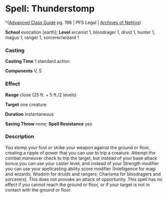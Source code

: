 # Spell: Thunderstomp

^([Advanced Class Guide][ss-thunderstomp] pg. 196 | PFS Legal | [Archives of Nehtys][sn-thunderstomp])

**School** evocation [earth]; **Level** arcanist 1, bloodrager 1, druid 1, hunter 1, magus 1, ranger 1, sorcerer/wizard 1

### Casting

**Casting Time** 1 standard action  

**Components** V, S

### Effect

**Range** close (25 ft. + 5 ft./2 levels)  

**Target** one creature  

**Duration** instantaneous  

**Saving Throw** none; **Spell Resistance** yes

### Description

You stomp your foot or strike your weapon against the ground or floor, creating a ripple of power that you can use to trip a creature. Attempt the combat maneuver check to trip the target, but instead of your base attack bonus you can use your caster level, and instead of your Strength modifier you can use your spellcasting ability score modifier (Intelligence for magi and wizards; Wisdom for druids and rangers; Charisma for bloodragers and sorcerers). This does not provoke an attack of opportunity. This spell has no effect if you cannot reach the ground or floor, or if your target is not in contact with the ground or floor.

[ss-thunderstomp]: http://paizo.com/products/btpy978v
[sn-thunderstomp]: http://www.archivesofnethys.com/SpellDisplay.aspx?ItemName=Thunderstomp